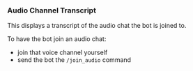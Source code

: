 ### Audio Channel Transcript

This displays a transcript of the audio chat the bot is joined to.

To have the bot join an audio chat:

- join that voice channel yourself
- send the bot the `/join_audio` command
